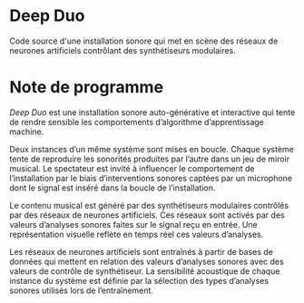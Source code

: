 # Deep Duo
Code source d'une installation sonore qui met en scène des réseaux de neurones artificiels contrôlant des synthétiseurs modulaires.

# Note de programme

_Deep Duo_ est une installation sonore auto-générative et interactive qui tente de rendre sensible les comportements d’algorithme d’apprentissage machine. 

Deux instances d’un même système sont mises en boucle. Chaque système tente de reproduire les sonorités produites par l’autre dans un jeu de miroir musical. Le spectateur est invité à influencer le comportement de l’installation par le biais d’interventions sonores captées par un microphone dont le signal est inséré dans la boucle de l’installation.

Le contenu musical est généré par des synthétiseurs modulaires contrôlés par des réseaux de neurones artificiels. Ces réseaux sont activés par des valeurs d’analyses sonores faites sur le signal reçu en entrée. Une représentation visuelle reflète en temps réel ces valeurs d’analyses.

Les réseaux de neurones artificiels sont entraînés à partir de bases de données qui mettent en relation des valeurs d’analyses sonores avec des valeurs de contrôle de synthétiseur. La sensibilité acoustique de chaque instance du système est définie par la sélection des types d’analyses sonores utilisés lors de l’entraînement.
